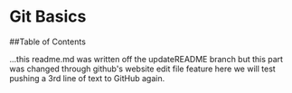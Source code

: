 # Git Basics

##Table of Contents

...this readme.md was written off the updateREADME branch
but this part was changed through github's website edit file feature
here we will test pushing a 3rd line of text to GitHub again.

